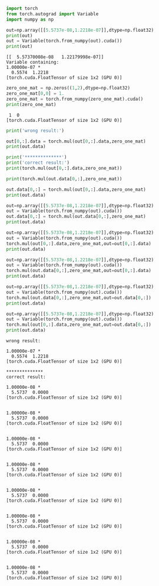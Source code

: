 

```python
import torch
from torch.autograd import Variable
import numpy as np
```


```python
out=np.array([[5.5737e-08,1.2218e-07]],dtype=np.float32)
print(out)
out = Variable(torch.from_numpy(out).cuda())
print(out)
```

    [[  5.57370008e-08   1.22179998e-07]]
    Variable containing:
    1.00000e-07 *
      0.5574  1.2218
    [torch.cuda.FloatTensor of size 1x2 (GPU 0)]




```python
zero_one_mat = np.zeros((1,2),dtype=np.float32)
zero_one_mat[0,0] = 1.
zero_one_mat = torch.from_numpy(zero_one_mat).cuda()
print(zero_one_mat)
```


     1  0
    [torch.cuda.FloatTensor of size 1x2 (GPU 0)]




```python
print('wrong result:')

out[0,:].data = torch.mul(out[0,:].data,zero_one_mat)
print(out.data)

print('**************')
print('correct result:')
print(torch.mul(out[0,:].data,zero_one_mat))

print(torch.mul(out.data[0,:],zero_one_mat))

out.data[0,:] = torch.mul(out[0,:].data,zero_one_mat)
print(out.data)

out=np.array([[5.5737e-08,1.2218e-07]],dtype=np.float32)
out = Variable(torch.from_numpy(out).cuda())
out.data[0,:] = torch.mul(out.data[0,:],zero_one_mat)
print(out.data)

out=np.array([[5.5737e-08,1.2218e-07]],dtype=np.float32)
out = Variable(torch.from_numpy(out).cuda())
torch.mul(out[0,:].data,zero_one_mat,out=out[0,:].data)
print(out.data)

out=np.array([[5.5737e-08,1.2218e-07]],dtype=np.float32)
out = Variable(torch.from_numpy(out).cuda())
torch.mul(out.data[0,:],zero_one_mat,out=out[0,:].data)
print(out.data)

out=np.array([[5.5737e-08,1.2218e-07]],dtype=np.float32)
out = Variable(torch.from_numpy(out).cuda())
torch.mul(out.data[0,:],zero_one_mat,out=out.data[0,:])
print(out.data)

out=np.array([[5.5737e-08,1.2218e-07]],dtype=np.float32)
out = Variable(torch.from_numpy(out).cuda())
torch.mul(out[0,:].data,zero_one_mat,out=out.data[0,:])
print(out.data)
```

    wrong result:

    1.00000e-07 *
      0.5574  1.2218
    [torch.cuda.FloatTensor of size 1x2 (GPU 0)]
    
    **************
    correct result:
    
    1.00000e-08 *
      5.5737  0.0000
    [torch.cuda.FloatTensor of size 1x2 (GPU 0)]


    1.00000e-08 *
      5.5737  0.0000
    [torch.cuda.FloatTensor of size 1x2 (GPU 0)]


    1.00000e-08 *
      5.5737  0.0000
    [torch.cuda.FloatTensor of size 1x2 (GPU 0)]


    1.00000e-08 *
      5.5737  0.0000
    [torch.cuda.FloatTensor of size 1x2 (GPU 0)]


    1.00000e-08 *
      5.5737  0.0000
    [torch.cuda.FloatTensor of size 1x2 (GPU 0)]


    1.00000e-08 *
      5.5737  0.0000
    [torch.cuda.FloatTensor of size 1x2 (GPU 0)]


    1.00000e-08 *
      5.5737  0.0000
    [torch.cuda.FloatTensor of size 1x2 (GPU 0)]


    1.00000e-08 *
      5.5737  0.0000
    [torch.cuda.FloatTensor of size 1x2 (GPU 0)]


